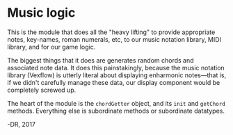 # Music logic

This is the module that does all the "heavy lifting" to provide appropriate 
notes, key-names, roman numerals, etc, to our music notation library, MIDI 
library, and for our game logic.

The biggest things that it does are generates random chords and associated note
data. It does this painstakingly, because the music notation library (Vexflow) 
is utterly literal about displaying enharmonic notes&#8212;that is, if we didn't
carefully manage these data, our display component would be completely screwed 
up.

The heart of the module is the `chordGetter` object, and its `init` and 
`getChord` methods. Everything else is subordinate methods or subordinate 
datatypes.

-DR, 2017
